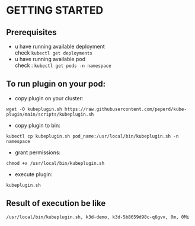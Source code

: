 # GETTING STARTED

## Prerequisites

* u have running available deployment <br>
check ```kubectl get deployments```
* u have running available pod <br>
check : ```kubectl get pods -n namespace``` <br>

## To run plugin on your pod:

* copy plugin on your cluster:
```
wget -O kubeplugin.sh https://raw.githubusercontent.com/peperd/kube-plugin/main/scripts/kubeplugin.sh
```
* copy plugin to bin:
```
kubectl cp kubeplugin.sh pod_name:/usr/local/bin/kubeplugin.sh -n namespace
```
* grant permissions:
```
chmod +x /usr/local/bin/kubeplugin.sh
```
* execute plugin:
```
kubeplugin.sh
```

## Result of execution be like
```
/usr/local/bin/kubeplugin.sh, k3d-demo, k3d-5b8659d98c-q6gvv, 0m, 0Mi
```
